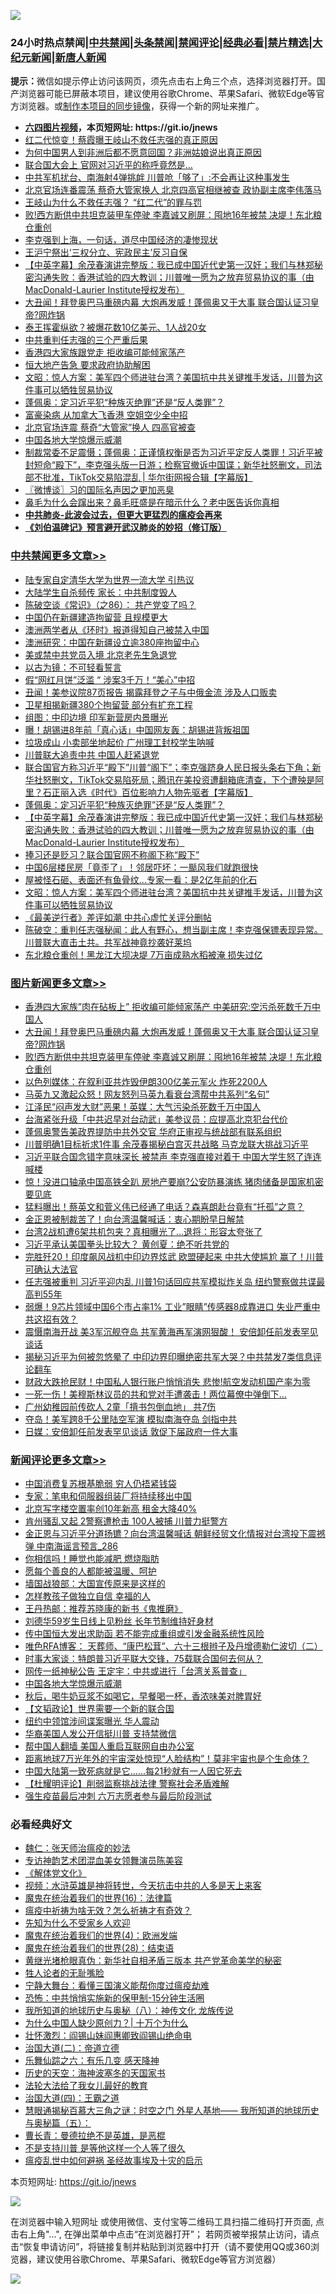 ![](https://raw.githubusercontent.com/fqnews/bnews/master/64photo/fqnews-qr.jpg)

<div id="tt">
<h3>24小时热点禁闻|<a href="#%E4%B8%AD%E5%85%B1%E7%A6%81%E9%97%BB%E6%9B%B4%E5%A4%9A%E6%96%87%E7%AB%A0">中共禁闻</a>|<a href="#%E5%9B%BE%E7%89%87%E6%96%B0%E9%97%BB%E6%9B%B4%E5%A4%9A%E6%96%87%E7%AB%A0">头条禁闻</a>|<a href="#%E6%96%B0%E9%97%BB%E8%AF%84%E8%AE%BA%E6%9B%B4%E5%A4%9A%E6%96%87%E7%AB%A0">禁闻评论|<a href="#%E5%BF%85%E7%9C%8B%E7%BB%8F%E5%85%B8%E5%A5%BD%E6%96%87">经典必看|<a href="/video.md#%E7%A6%81%E7%89%87%E7%B2%BE%E9%80%89">禁片精选</a>|<a href="https://github.com/fqnews/djy/blob/master/gb/nf1351518.md#1">大纪元新闻</a>|<a href="https://github.com/fqnews/ntdtv/blob/master/gb/prog204.md#1">新唐人新闻</a></h3>
<div><b>提示：</b>微信如提示停止访问该网页，须先点击右上角三个点，选择浏览器打开。国产浏览器可能已屏蔽本项目，建议使用谷歌Chrome、苹果Safari、微软Edge等官方浏览器。或<a href="https://github.com/fqnews/bnews/blob/master/%E5%88%B6%E4%BD%9Cgit%E7%A6%81%E9%97%BB%E9%95%9C%E5%83%8F.md">制作本项目的同步镜像</a>，获得一个新的网址来推广。</div>
<ul>
<li><b><a href="http://d1.bdrive.tk/64.mp4" target="_blank">六四图片视频</a>，本页短网址: https://git.io/jnews</b></li>
<li><a href="/comments/20200924/1402059.md">红二代惊变！蔡霞曝王岐山不救任志强的真正原因</a></li>
<li><a href="/funmedia/20200924/1402067.md">为何中国男人到非洲后都不愿意回国？非洲姑娘说出真正原因</a></li>
<li><a href="/cnnews/20200924/1402120.md">联合国大会上 官网对习近平的称呼竟然是…</a></li>
<li><a href="/cnnews/hknews/20200924/1402153.md">中共军机扰台、南海射4弹挑衅 川普呛「够了」:不会再让这种事发生</a></li>
<li><a href="/comments/20200924/1402014.md">北京官场连番震荡 蔡奇大管家换人 北京四高官相继被查 政协副主席李伟落马</a></li>
<li><a href="/headline/20200924/1402024.md">王岐山为什么不救任志强？ “红二代”的罪与罚</a></li>
<li><a href="/topimagenews/20200924/1402458.md">败!西方断供中共坦克装甲车停驶 李嘉诚又刷屏：囤地16年被禁 决堤！东北粮仓重创</a></li>
<li><a href="/bannedvideo/20200924/1402251.md">李克强到上海，一句话，道尽中国经济的凄惨现状</a></li>
<li><a href="/bannedvideo/20200924/1402553.md">王沪宁祭出‘三权分立、宪政民主’反习自保</a></li>
<li><a href="/cbnews/20200924/1402154.md">【中英字幕】余茂春演讲完整版：我已成中国近代史第一汉奸；我们与林郑秘密沟通失败：香港试验的四大教训；川普唯一愿为之放弃贸易协议的事（由MacDonald-Laurier Institute授权发布）</a></li>
<li><a href="/topimagenews/20200924/1402528.md">大丑闻！拜登奥巴马重磅内幕 大炮再发威！蓬佩奥又干大事 联合国认证习皇帝?网炸锅</a></li>
<li><a href="/baitai/20200924/1402432.md">泰王挥霍纵欲？被爆花数10亿美元、1人战20女</a></li>
<li><a href="/ssgc/20200924/1402341.md">中共重判任志强的三个严重后果</a></li>
<li><a href="/cnnews/hknews/20200924/1402299.md">香港四大家族跟党走 拒收编可能倾家荡产</a></li>
<li><a href="/headline/20200924/1402405.md">恒大地产告急 要求政府协助解困</a></li>
<li><a href="/cbnews/20200924/1402065.md">文昭：惊人方案：美军四个师进驻台湾？美国抗中共关键推手发话，川普为这件事可以牺牲贸易协议</a></li>
<li><a href="/cbnews/20200924/1401997.md">蓬佩奥：定习近平犯“种族灭绝罪”还是“反人类罪”？</a></li>
<li><a href="/cnnews/hknews/20200924/1402360.md">富豪染病 从加拿大飞香港 空姐空少全中招</a></li>
<li><a href="/cnnews/20200924/1402278.md">北京官场连震 蔡奇“大管家”换人 四高官被查</a></li>
<li><a href="/comments/20200924/1402479.md">中国各地大学惊爆示威潮</a></li>
<li><a href="/bannedvideo/20200924/1402460.md">制裁常委不足震慑；蓬佩奥：正谨慎权衡是否为习近平定反人类罪！习近平被封短命“殿下”，李克强头版一日游；检察官撤诉中国谍；新华社怒删文，司法部不批准，TikTok交易陷混乱 | 华尔街网报合辑【字幕版】</a></li>
<li><a href="/ssgc/20200924/1402125.md">〖微博谈〗习的国际名声因之更加恶臭</a></li>
<li><a href="/comments/20200924/1402306.md">鼻毛为什么会蹿出来？鼻毛旺盛是在暗示什么？老中医告诉你真相</a></li>
<li><b><a href="/comments/20200211/1275071.md" target="_blank">中共肺炎-此波会过去，但更大更猛烈的瘟疫会再来</a></b></li>
<li><b><a href="/comments/20200207/1272816.md" target="_blank">《刘伯温碑记》预言避开武汉肺炎的妙招（修订版）</a></b></li>
</ul>
</div>

<div class="catlist">
<h3><a href="/cbnews/" target="_blank">中共禁闻</a><span><a href="/cbnews/" target="_blank" rel="nofollow">更多文章>></a></span></h3>
<ul>
<li><a href="/cbnews/20200925/1402676.md" target="_blank">陆专家自定清华大学为世界一流大学 引热议</a></li>
<li><a href="/cbnews/20200925/1402675.md" target="_blank">大陆学生自杀频传 家长：中共制度毁人</a></li>
<li><a href="/cbnews/20200925/1402644.md" target="_blank">陈破空谈《常识》（之86）： 共产党变了吗？</a></li>
<li><a href="/cbnews/20200924/1402587.md" target="_blank">中国仍在新疆建造拘留营 且规模更大</a></li>
<li><a href="/cbnews/20200924/1402574.md" target="_blank">澳洲两学者从《环时》报道得知自己被禁入中国</a></li>
<li><a href="/cbnews/20200924/1402556.md" target="_blank">澳洲研究：中国在新疆设立逾380座拘留中心</a></li>
<li><a href="/cbnews/20200924/1402421.md" target="_blank">美或禁中共党员入境 北京老先生急退党</a></li>
<li><a href="/cbnews/20200924/1402392.md" target="_blank">以古为镜：不可轻看誓言</a></li>
<li><a href="/cbnews/20200924/1402369.md" target="_blank">假“网红月饼”泛滥 “ 涉案3千万！“美心”中招</a></li>
<li><a href="/cbnews/20200924/1402326.md" target="_blank">丑闻！美参议院87页报告 揭露拜登之子与中俄金流 涉及人口贩卖</a></li>
<li><a href="/cbnews/20200924/1402298.md" target="_blank">卫星相揭新疆380个拘留营 部分有扩充工程</a></li>
<li><a href="/cbnews/20200924/1402287.md" target="_blank">组图：中印边境 印军新营房内景曝光</a></li>
<li><a href="/cbnews/20200924/1402259.md" target="_blank">曝！胡锡进8年前「真心话」中国网友轰：胡锡进背叛祖国</a></li>
<li><a href="/cbnews/20200924/1402237.md" target="_blank">垃圾成山 小卖部坐地起价 广州理工封校学生呐喊</a></li>
<li><a href="/cbnews/20200924/1401977.md" target="_blank">川普联大追责中共 中国人赶紧退党</a></li>
<li><a href="/cbnews/20200924/1401854.md" target="_blank">联合国官方称习近平“殿下”川普“阁下”；李克强跻身人民日报头条右下角；新华社怒删文，TikTok交易陷死局；腾讯在美投资遭翻箱底清查，下个遭殃是阿里？石正丽入选《时代》百位影响力人物先驱者【字幕版】</a></li>
<li><a href="/cbnews/20200924/1401997.md" target="_blank">蓬佩奥：定习近平犯“种族灭绝罪”还是“反人类罪”？</a></li>
<li><a href="/cbnews/20200924/1402154.md" target="_blank">【中英字幕】余茂春演讲完整版：我已成中国近代史第一汉奸；我们与林郑秘密沟通失败：香港试验的四大教训；川普唯一愿为之放弃贸易协议的事（由MacDonald-Laurier Institute授权发布）</a></li>
<li><a href="/cbnews/20200924/1402190.md" target="_blank">捧习还是贬习？联合国官网不称阁下称“殿下”</a></li>
<li><a href="/cbnews/20200924/1402189.md" target="_blank">中国6层楼民房「竟歪了」！邻居吓坏：一颳风我们就跑很快</a></li>
<li><a href="/cbnews/20200924/1402188.md" target="_blank">屋被怪石砸、表面还有鱼骨纹…专家一看：是2亿年前的化石</a></li>
<li><a href="/cbnews/20200924/1402065.md" target="_blank">文昭：惊人方案：美军四个师进驻台湾？美国抗中共关键推手发话，川普为这件事可以牺牲贸易协议</a></li>
<li><a href="/cbnews/20200924/1402006.md" target="_blank">《最美逆行者》差评如潮 中共心虚忙关评分删帖</a></li>
<li><a href="/cbnews/20200924/1402003.md" target="_blank">陈破空：重判任志强秘闻：此人有野心，想当副主席！李克强保镖表现异常。川普联大直击土共。共军战神竟抄袭好莱坞</a></li>
<li><a href="/cbnews/20200924/1401982.md" target="_blank">东北粮仓重创！黑龙江大坝决堤 7万亩成熟水稻被淹 损失过亿</a></li>

</ul>
</div>
<div class="catlist">
<h3><a href="/topimagenews/" target="_blank">图片新闻</a><span><a href="/topimagenews/" target="_blank" rel="nofollow">更多文章>></a></span></h3>
<ul>
<li><a href="/topimagenews/20200925/1402618.md" target="_blank">香港四大家族&#8221;肉在砧板上&#8221; 拒收编可能倾家荡产 中美研究:空污杀死数千万中国人</a></li>
<li><a href="/topimagenews/20200924/1402528.md" target="_blank">大丑闻！拜登奥巴马重磅内幕 大炮再发威！蓬佩奥又干大事 联合国认证习皇帝?网炸锅</a></li>
<li><a href="/topimagenews/20200924/1402458.md" target="_blank">败!西方断供中共坦克装甲车停驶 李嘉诚又刷屏：囤地16年被禁 决堤！东北粮仓重创</a></li>
<li><a href="/topimagenews/20200924/1402349.md" target="_blank">以色列媒体：在叙利亚共炸毁伊朗300亿美元军火 炸死2200人</a></li>
<li><a href="/topimagenews/20200924/1402271.md" target="_blank">马英九又激起众怒！网友怒列马英九看衰台湾帮中共系列“名句”</a></li>
<li><a href="/topimagenews/20200924/1402258.md" target="_blank">江泽民“闷声发大财”恶果！英媒：大气污染杀死数千万中国人</a></li>
<li><a href="/topimagenews/20200924/1402185.md" target="_blank">台海紧张升级「中共迟早对台动武」美参议员：应提高北京犯台代价</a></li>
<li><a href="/topimagenews/20200924/1402015.md" target="_blank">蓬佩奥警告美政界提防中共外交官 华府正审视与统战部有联系组织</a></li>
<li><a href="/topimagenews/20200923/1401840.md" target="_blank">川普明确1目标祈求1件事 余茂春揭秘白宫灭共战略 马克龙联大挑战习近平</a></li>
<li><a href="/topimagenews/20200923/1401819.md" target="_blank">习近平联合国念错字意味深长 被禁声 李克强直接对着干 中国大学生怒了连连喊楼</a></li>
<li><a href="/topimagenews/20200923/1401751.md" target="_blank">惊！没进口轴承中国高铁全趴 房地产要崩?公安防暴演练 猪肉储备是国家机密要见底</a></li>
<li><a href="/topimagenews/20200923/1401662.md" target="_blank">猛料曝出！蔡英文和菅义伟已经通了电话？森喜朗赴台竟有“托孤”之意？</a></li>
<li><a href="/topimagenews/20200923/1401580.md" target="_blank">金正恩被制裁苦了！向台湾温馨喊话：衷心期盼早日解禁</a></li>
<li><a href="/topimagenews/20200923/1401565.md" target="_blank">台湾2战机遭6架共机包夹？真相曝光了…退将：形容太夸张了</a></li>
<li><a href="/topimagenews/20200923/1401543.md" target="_blank">习近平承认美国拳头比较大？ 黄创夏：绝不听共党的</a></li>
<li><a href="/topimagenews/20200923/1401252.md" target="_blank">完胜歼20！印度飙风战机中印边界炫武 欧盟硬起来 中共大使尴尬 赢了！川普可确认大法官</a></li>
<li><a href="/topimagenews/20200922/1401161.md" target="_blank">任志强被重判 习近平迎内乱 川普1句话回应共军模拟炸关岛 纽约警察做共谍最高判55年</a></li>
<li><a href="/topimagenews/20200922/1401088.md" target="_blank">弱爆！9芯片领域中国6个市占率1% 工业&#8221;眼睛&#8221;传感器8成靠进口 失业严重中共这招有效？</a></li>
<li><a href="/topimagenews/20200921/1400580.md" target="_blank">震慑南海开战 美3军沉舰夺岛 共军黄海再军演网狠酸！ 安倍卸任前发表罕见谈话</a></li>
<li><a href="/topimagenews/20200921/1400557.md" target="_blank">揭秘习近平为何被忽悠晕了 中印边界印曝绝密共军大哭？中共禁发7类信息评论翻车</a></li>
<li><a href="/topimagenews/20200921/1400488.md" target="_blank">财政大跌抢民财！中国私人银行账户悄悄消失 悲惨!航空发动机国产率为零</a></li>
<li><a href="/topimagenews/20200921/1400362.md" target="_blank">一死一伤！美穆斯林议员的共和党对手遭袭击！两位幕僚中弹倒下…</a></li>
<li><a href="/topimagenews/20200921/1400305.md" target="_blank">广州幼稚园前传砍人 2童「揹书包倒血地」 共7伤</a></li>
<li><a href="/topimagenews/20200921/1400260.md" target="_blank">夺岛！美军跨8千公里陆空军演 模拟南海夺岛 剑指中共</a></li>
<li><a href="/topimagenews/20200921/1400225.md" target="_blank">日媒：安倍卸任前发表罕见谈话 敦促下届政府一件大事</a></li>

</ul>
</div>
<div class="catlist">
<h3><a href="/comments/" target="_blank">新闻评论</a><span><a href="/comments/" target="_blank" rel="nofollow">更多文章>></a></span></h3>
<ul>
<li><a href="/comments/20200925/1402683.md" target="_blank">中国消费复苏根基脆弱 穷人仍捂紧钱袋</a></li>
<li><a href="/comments/20200925/1402682.md" target="_blank">专家：笔电和伺服器组装厂将持续移出中国</a></li>
<li><a href="/comments/20200925/1402681.md" target="_blank">北京写字楼空置率创10年新高 租金大降40%</a></li>
<li><a href="/comments/20200925/1402673.md" target="_blank">肯州骚乱又起 2警察遭枪击 100人被捕 川普力挺警方</a></li>
<li><a href="/comments/20200925/1402657.md" target="_blank">金正恩与习近平分道扬镳？向台湾温馨喊话 朝鲜经贸文化情报对台湾投下震撼弹 中南海谣言预言_286</a></li>
<li><a href="/comments/20200925/1402656.md" target="_blank">你相信吗！睡觉也能减肥 燃烧脂肪</a></li>
<li><a href="/comments/20200925/1402650.md" target="_blank">愿每个善良的人都能被温暖、呵护</a></li>
<li><a href="/comments/20200925/1402649.md" target="_blank">墙国战狼部：大国宣传原来是这样的</a></li>
<li><a href="/comments/20200925/1402641.md" target="_blank">怎样教孩子做独立自信 幸福的人</a></li>
<li><a href="/comments/20200925/1402638.md" target="_blank">王丹热邮：推荐苏晓康的新书《鬼推磨》</a></li>
<li><a href="/comments/20200925/1402622.md" target="_blank">刘德华59岁生日线上见粉丝 长年节制维持好身材</a></li>
<li><a href="/comments/20200924/1402596.md" target="_blank">传中国恒大发出求助函 若不能完成重组或引发金融系统性风险</a></li>
<li><a href="/comments/20200924/1402581.md" target="_blank">唯色RFA博客： 天葬师、“康巴松茸”、六十三根辫子及丹增德勒仁波切（二）</a></li>
<li><a href="/comments/20200924/1402568.md" target="_blank">时事大家谈：特朗普习近平联大交锋，75载联合国何去何从？</a></li>
<li><a href="/comments/20200924/1402533.md" target="_blank">网传一纸神秘公告 王定宇：中共或进行「台湾关系普查」</a></li>
<li><a href="/comments/20200924/1402479.md" target="_blank">中国各地大学惊爆示威潮</a></li>
<li><a href="/comments/20200924/1402478.md" target="_blank">秋后，喝牛奶豆浆不如喝它，早餐喝一杯，香浓味美对脾胃好</a></li>
<li><a href="/comments/20200924/1402476.md" target="_blank">【文韬政论】世界需要一个新的联合国</a></li>
<li><a href="/comments/20200924/1402471.md" target="_blank">纽约中领馆涉间谍案曝光 华人震动</a></li>
<li><a href="/comments/20200924/1402470.md" target="_blank">华裔美国人发公开信挺川普 支持禁微信</a></li>
<li><a href="/comments/20200924/1402469.md" target="_blank">帮中国人翻墙 美国人重启互联网自由办公室</a></li>
<li><a href="/comments/20200924/1402468.md" target="_blank">距离地球7万光年外的宇宙深处惊现“人脸结构”！莫非宇宙也是个生命体？</a></li>
<li><a href="/comments/20200924/1402467.md" target="_blank">中国大陆第一致死病就是它……每21秒就有一人因它死去</a></li>
<li><a href="/comments/20200924/1402462.md" target="_blank">【杜耀明评论】削弱监察挑战法律 警察社会矛盾难解</a></li>
<li><a href="/comments/20200924/1402448.md" target="_blank">强生疫苗最后冲刺 六万志愿者参与最后阶段测试</a></li>

</ul>
</div>

<div class="catlist">
<h3>必看经典好文</h3>
<ul>
<li><a href="/comments/20200224/1282494.md" target="_blank">魏仁：张天师治瘟疫的妙法</a></li>
<li><a href="/topimagenews/20180404/923380.md" target="_blank">专访神韵艺术团混血美女领舞演员陈美容</a></li>
<li><a href="/bookwiki/20130610/138400.md" target="_blank">《解体党文化》</a></li>
<li><a href="/comments/20200623/1273653.md" target="_blank">视频：水浒英雄是神将转世，今天抗击中共的人多是天上来客</a></li>
<li><a href="/topimagenews/20180615/958090.md" target="_blank">魔鬼在统治着我们的世界(16)：法律篇</a></li>
<li><a href="/comments/20200502/1322275.md" target="_blank">瘟疫中祈祷为啥无效？怎么祈祷才有奇效？</a></li>
<li><a href="/comments/20200620/1346848.md" target="_blank">先知为什么不受家乡人欢迎</a></li>
<li><a href="/topimagenews/20180522/946266.md" target="_blank">魔鬼在统治着我们的世界(4)：欧洲发端</a></li>
<li><a href="/comments/20181228/1054609.md" target="_blank">魔鬼在统治着我们的世界(28)：结束语</a></li>
<li><a href="/lifebaike/20180921/1001174.md" target="_blank">黄继光堵枪眼真伪：新华社自相矛盾三版本 共产党革命美学的秘密</a></li>
<li><a href="/comments/20200606/783250.md" target="_blank">牲人论者的无耻嘴脸</a></li>
<li><a href="/comments/20200527/1273654.md" target="_blank">宁静大舞台：看懂三国演义能帮你度过瘟疫劫难</a></li>
<li><a href="/baitai/20200711/1359005.md" target="_blank">恐怖：中共悄悄实施新的保甲制-15分钟生活圈</a></li>
<li><a href="/topimagenews/20180225/905380.md" target="_blank">我所知道的地球历史与奥秘（八）：神传文化 龙族传说</a></li>
<li><a href="/ssgc/20200715/1360940.md" target="_blank">为什么中国人缺少原创力？| 十万个为什么</a></li>
<li><a href="/cbnews/20200727/1366904.md" target="_blank">壮怀激烈：阎锡山妹阎惠卿致阎锡山绝命电</a></li>
<li><a href="/cbnews/20180308/911611.md" target="_blank">治国大道(二)：帝道立德</a></li>
<li><a href="/tculture/20190101/792146.md" target="_blank">乐舞仙踪之六：有乐几变 感天降神</a></li>
<li><a href="/tculture/xiulian/20170318/732480.md" target="_blank">历史的天空：海神波塞冬的天国家书</a></li>
<li><a href="/cbnews/20200516/1329218.md" target="_blank">法轮大法给了我女儿最好的教育</a></li>
<li><a href="/cbnews/20180310/912637.md" target="_blank">治国大道(四)：王霸之道</a></li>
<li><a href="/cbnews/20170907/819423.md" target="_blank">慧眼通揭秘百慕大三角之谜：时空之门 外星人基地—— 我所知道的地球历史与奥秘篇（五）：</a></li>
<li><a href="/comments/20180726/727420.md" target="_blank">曹长青：曼德拉绝不是英雄，是恶棍</a></li>
<li><a href="/comments/20200716/1361654.md" target="_blank">不是支持川普 是等他这样一个人等了很久</a></li>
<li><a href="/comments/20200618/1346823.md" target="_blank">瘟疫乱世中如何避祸 圣经故事埃及十灾的启示</a></li>

</ul>
</div>

本页短网址: https://git.io/jnews

![](https://raw.githubusercontent.com/fqnews/bnews/master/64photo/fqnews-qr.jpg)

在浏览器中输入短网址 或使用微信、支付宝等二维码工具扫描二维码打开页面, 点击右上角"...", 在弹出菜单中点击“在浏览器打开”； 若网页被举报禁止访问，请点击“恢复申请访问”，将链接复制并粘贴到浏览器中打开（请不要使用QQ或360浏览器，建议使用谷歌Chrome、苹果Safari、微软Edge等官方浏览器）

![](https://raw.githubusercontent.com/fqnews/bnews/master/64photo/wx.jpg)